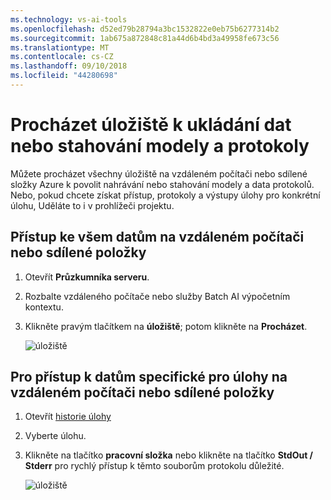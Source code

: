```yaml
---
ms.technology: vs-ai-tools
ms.openlocfilehash: d52ed79b28794a3bc1532822e0eb75b6277314b2
ms.sourcegitcommit: 1ab675a872848c81a44d6b4bd3a49958fe673c56
ms.translationtype: MT
ms.contentlocale: cs-CZ
ms.lasthandoff: 09/10/2018
ms.locfileid: "44280698"
---
```

# <a name="browse-storage-to-upload-data-or-download-models-and-logs"></a>Procházet úložiště k ukládání dat nebo stahování modely a protokoly

Můžete procházet všechny úložiště na vzdáleném počítači nebo sdílené složky Azure k povolit nahrávání nebo stahování modely a data protokolů. Nebo, pokud chcete získat přístup, protokoly a výstupy úlohy pro konkrétní úlohu, Uděláte to i v prohlížeči projektu.

## <a name="to-access-all-data-on-the-remote-machine-or-file-share"></a>Přístup ke všem datům na vzdáleném počítači nebo sdílené položky
1. Otevřít **Průzkumníka serveru**.
2. Rozbalte vzdáleného počítače nebo služby Batch AI výpočetním kontextu.
3. Klikněte pravým tlačítkem na **úložiště**; potom klikněte na **Procházet**.

    ![úložiště](media\manage-storage\browse-storage.png)

## <a name="to-access-job-specific-data-on-the-remote-machine-or-file-share"></a>Pro přístup k datům specifické pro úlohy na vzdáleném počítači nebo sdílené položky
1. Otevřít [historie úlohy](job-details.md)
2. Vyberte úlohu.
3. Klikněte na tlačítko **pracovní složka** nebo klikněte na tlačítko **StdOut / Stderr** pro rychlý přístup k těmto souborům protokolu důležité.

    ![úložiště](media\manage-storage\job-workingfolder.png)
